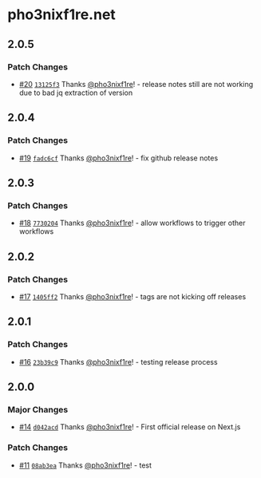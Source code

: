 # pho3nixf1re.net

## 2.0.5

### Patch Changes

- [#20](https://github.com/pho3nixf1re/pho3nixf1re.net/pull/20) [`13125f3`](https://github.com/pho3nixf1re/pho3nixf1re.net/commit/13125f371d7626e1eec2bcd47b98c7d1cacf3c85) Thanks [@pho3nixf1re](https://github.com/pho3nixf1re)! - release notes still are not working due to bad jq extraction of version

## 2.0.4

### Patch Changes

- [#19](https://github.com/pho3nixf1re/pho3nixf1re.net/pull/19) [`fadc6cf`](https://github.com/pho3nixf1re/pho3nixf1re.net/commit/fadc6cf0b7f59f593c2fdde99d630f5eff5e7f2a) Thanks [@pho3nixf1re](https://github.com/pho3nixf1re)! - fix github release notes

## 2.0.3

### Patch Changes

- [#18](https://github.com/pho3nixf1re/pho3nixf1re.net/pull/18) [`7730204`](https://github.com/pho3nixf1re/pho3nixf1re.net/commit/7730204bcfb0cb70308da8397fc816ccdd5397c8) Thanks [@pho3nixf1re](https://github.com/pho3nixf1re)! - allow workflows to trigger other workflows

## 2.0.2

### Patch Changes

- [#17](https://github.com/pho3nixf1re/pho3nixf1re.net/pull/17) [`1405ff2`](https://github.com/pho3nixf1re/pho3nixf1re.net/commit/1405ff24c172f7d3a91654d12b57b73befab5e1c) Thanks [@pho3nixf1re](https://github.com/pho3nixf1re)! - tags are not kicking off releases

## 2.0.1

### Patch Changes

- [#16](https://github.com/pho3nixf1re/pho3nixf1re.net/pull/16) [`23b39c9`](https://github.com/pho3nixf1re/pho3nixf1re.net/commit/23b39c96aeebb27e4c0783c63af642afac6cc8ab) Thanks [@pho3nixf1re](https://github.com/pho3nixf1re)! - testing release process

## 2.0.0

### Major Changes

- [#14](https://github.com/pho3nixf1re/pho3nixf1re.net/pull/14) [`d042acd`](https://github.com/pho3nixf1re/pho3nixf1re.net/commit/d042acdde3018068c45c89735ecea4a47bb940f4) Thanks [@pho3nixf1re](https://github.com/pho3nixf1re)! - First official release on Next.js

### Patch Changes

- [#11](https://github.com/pho3nixf1re/pho3nixf1re.net/pull/11) [`08ab3ea`](https://github.com/pho3nixf1re/pho3nixf1re.net/commit/08ab3eacb1f90aaf7923b24b85c613aa75cb6056) Thanks [@pho3nixf1re](https://github.com/pho3nixf1re)! - test
